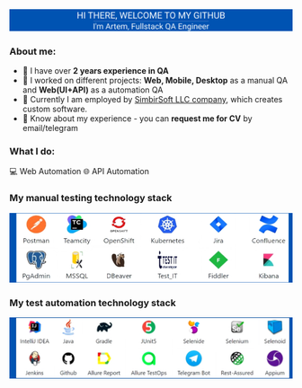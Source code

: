 
<div align="center">
  <img src="https://github.com/elf-elf/elf-elf/blob/main/Group%201%20(1).png" />
</div>

### About me:
- :large_blue_diamond: I have over **2 years experience in QA**
- :large_blue_diamond: I worked on different projects: **Web, Mobile, Desktop** as a manual QA and **Web(UI+API)** as a automation QA
- :large_blue_diamond: Currently I am employed by [SimbirSoft LLC company](https://www.simbirsoft.com/en/), which creates custom software. 
- :large_blue_diamond: Know about my experience - you can **request me for CV** by email/telegram

<h3 align="left">What I do: </h3>
💻&nbsp;Web Automation
🌐&nbsp;API Automation

### My manual testing technology stack
<div align="left">
  <img src="https://github.com/elf-elf/elf-elf/blob/main/Manual.png" />
</div>

### My test automation technology stack
<div align="left">
  <img src="https://github.com/elf-elf/elf-elf/blob/main/Group%202.png" />
</div>
